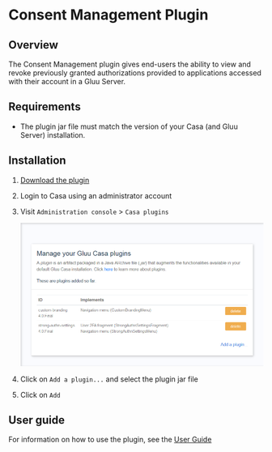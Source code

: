 # Consent Management Plugin

## Overview 
The Consent Management plugin gives end-users the ability to view and revoke previously granted authorizations provided to applications accessed with their account in a Gluu Server. 

## Requirements

- The plugin jar file must match the version of your Casa (and Gluu Server) installation.

## Installation

1. [Download the plugin](https://maven.gluu.org/maven/org/gluu/casa/plugins/authorized-clients/4.1.0.Final/authorized-clients-4.1.0.Final-jar-with-dependencies.jar)

1. Login to Casa using an administrator account

1. Visit `Administration console` > `Casa plugins`

    ![plugins page](../img/plugins/plugins314.png)

1. Click on `Add a plugin...` and select the plugin jar file

1. Click on `Add` 

## User guide

For information on how to use the plugin, see the [User Guide](../user-guide.md)
